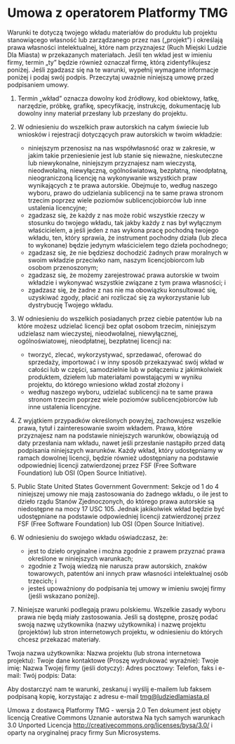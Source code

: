 # Umowa z operatorem Platformy TMG 

Warunki te dotyczą twojego wkładu materiałów do produktu lub projektu stanowiącego własność lub zarządzanego przez nas („projekt”) i określają prawa własności intelektualnej, które nam przyznajesz (Ruch Miejski Ludzie Dla Miasta) w przekazanych materiałach. Jeśli ten wkład jest w imieniu firmy, termin „ty” będzie również oznaczał firmę, którą zidentyfikujesz poniżej. Jeśli zgadzasz się na te warunki, wypełnij wymagane informacje poniżej i podaj swój podpis. Przeczytaj uważnie niniejszą umowę przed podpisaniem umowy.

1. Termin „wkład” oznacza dowolny kod źródłowy, kod obiektowy, łatkę, narzędzie, próbkę, grafikę, specyfikację, instrukcję, dokumentację lub dowolny inny materiał przesłany lub przesłany do projektu. 

2. W odniesieniu do wszelkich praw autorskich na całym świecie lub wniosków i rejestracji dotyczących praw autorskich w twoim wkładzie: 
	* niniejszym przenosisz na nas współwłasność oraz w zakresie, w jakim takie przeniesienie jest lub stanie się nieważne, nieskuteczne lub niewykonalne, niniejszym przyznajesz nam wieczystą, nieodwołalną, niewyłączną, ogólnoświatową, bezpłatną, nieodpłatną, nieograniczoną licencję na wykonywanie wszystkich praw wynikających z te prawa autorskie. Obejmuje to, według naszego wyboru, prawo do udzielania sublicencji na te same prawa stronom trzecim poprzez wiele poziomów sublicencjobiorców lub inne ustalenia licencyjne;
	* zgadzasz się, że każdy z nas może robić wszystkie rzeczy w stosunku do twojego wkładu, tak jakby każdy z nas był wyłącznym właścicielem, a jeśli jeden z nas wykona pracę pochodną twojego wkładu, ten, który sprawia, że ​​instrument pochodny działa (lub zleca to wykonane) będzie jedynym właścicielem tego dzieła pochodnego; 
	* zgadzasz się, że nie będziesz dochodzić żadnych praw moralnych w swoim wkładzie przeciwko nam, naszym licencjobiorcom lub osobom przenoszonym; 
	* zgadzasz się, że możemy zarejestrować prawa autorskie w twoim wkładzie i wykonywać wszystkie związane z tym prawa własności; i
	* zgadzasz się, że żadne z nas nie ma obowiązku konsultować się, uzyskiwać zgody, płacić ani rozliczać się za wykorzystanie lub dystrybucję Twojego wkładu.

3. W odniesieniu do wszelkich posiadanych przez ciebie patentów lub na które możesz udzielać licencji bez opłat osobom trzecim, niniejszym udzielasz nam wieczystej, nieodwołalnej, niewyłącznej, ogólnoświatowej, nieodpłatnej, bezpłatnej licencji na:
	* tworzyć, zlecać, wykorzystywać, sprzedawać, oferować do sprzedaży, importować i w inny sposób przekazywać swój wkład w całości lub w części, samodzielnie lub w połączeniu z jakimkolwiek produktem, dziełem lub materiałami powstającymi w wyniku projektu, do którego wniesiono wkład został złożony i
	* według naszego wyboru, udzielać sublicencji na te same prawa stronom trzecim poprzez wiele poziomów sublicencjobiorców lub inne ustalenia licencyjne. 

4. Z wyjątkiem przypadków określonych powyżej, zachowujesz wszelkie prawa, tytuł i zainteresowanie swoim wkładem. Prawa, które przyznajesz nam na podstawie niniejszych warunków, obowiązują od daty przesłania nam wkładu, nawet jeśli przesłanie nastąpiło przed datą podpisania niniejszych warunków. Każdy wkład, który udostępniamy w ramach dowolnej licencji, będzie również udostępniany na podstawie odpowiedniej licencji zatwierdzonej przez FSF (Free Software Foundation) lub OSI (Open Source Initiative).

5. Public State United States Government Government: Sekcje od 1 do 4 niniejszej umowy nie mają zastosowania do żadnego wkładu, o ile jest to dzieło rządu Stanów Zjednoczonych, do którego prawa autorskie są niedostępne na mocy 17 USC 105. Jednak jakikolwiek wkład będzie być udostępniane na podstawie odpowiedniej licencji zatwierdzonej przez FSF (Free Software Foundation) lub OSI (Open Source Initiative). 

6. W odniesieniu do swojego wkładu oświadczasz, że: 
	* jest to dzieło oryginalne i można zgodnie z prawem przyznać prawa określone w niniejszych warunkach;
	* zgodnie z Twoją wiedzą nie narusza praw autorskich, znaków towarowych, patentów ani innych praw własności intelektualnej osób trzecich; i
	* jesteś upoważniony do podpisania tej umowy w imieniu swojej firmy (jeśli wskazano poniżej). 

7. Niniejsze warunki podlegają prawu polskiemu. Wszelkie zasady wyboru prawa nie będą miały zastosowania. Jeśli są dostępne, proszę podać swoją nazwę użytkownika (nazwy użytkownika) i nazwę projektu (projektów) lub stron internetowych projektu, w odniesieniu do których chcesz przekazać materiały.

 Twoja nazwa użytkownika: 
 Nazwa projektu (lub strona internetowa projektu): 
 Twoje dane kontaktowe (Proszę wydrukować wyraźnie): 
 Twoje imię: 
 Nazwa Twojej firmy (jeśli dotyczy): 
 Adres pocztowy: 
 Telefon, faks i e-mail: 
 Twój podpis: 
 Data: 
  
Aby dostarczyć nam te warunki, zeskanuj i wyślij e-mailem lub faksem podpisaną kopię, korzystając z adresu e-mail tmg@ludziedlamiasta.pl 

Umowa z dostawcą Platformy TMG - wersja 2.0 Ten dokument jest objęty licencją Creative Commons Uznanie autorstwa Na tych samych warunkach 3.0 Unported Licencja http://creativecommons.org/licenses/bysa/3.0/ i oparty na oryginalnej pracy firmy Sun Microsystems. 